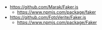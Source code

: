 * https://github.com/Marak/Faker.js
  * https://www.npmjs.com/package/faker
* https://github.com/FotoVerite/Faker.js
  * https://www.npmjs.com/package/Faker
